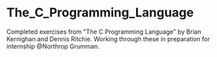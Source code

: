 # The_C_Programming_Language
Completed exercises from "The C Programming Language" by Brian Kernighan and Dennis Ritchie. Working through these in preparation for internship @Northrop Grumman.
